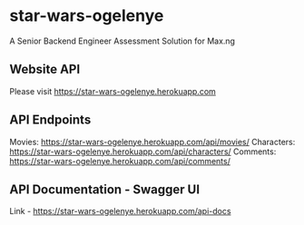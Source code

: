 # star-wars-ogelenye
A Senior Backend Engineer Assessment Solution for Max.ng

## Website API
Please visit https://star-wars-ogelenye.herokuapp.com

## API Endpoints
Movies: https://star-wars-ogelenye.herokuapp.com/api/movies/
Characters: https://star-wars-ogelenye.herokuapp.com/api/characters/
Comments: https://star-wars-ogelenye.herokuapp.com/api/comments/

## API Documentation - Swagger UI
Link - https://star-wars-ogelenye.herokuapp.com/api-docs
